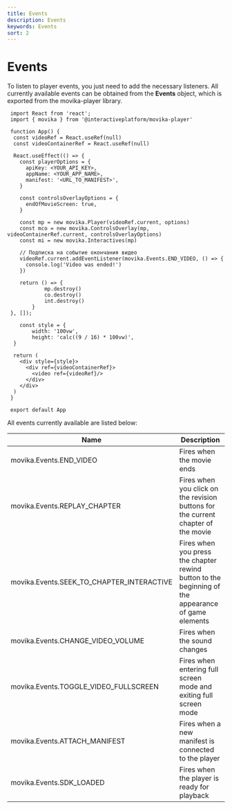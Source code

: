 ```yaml
---
title: Events
description: Events
keywords: Events
sort: 2
---
```


# Events

To listen to player events, you just need to add the necessary listeners. All currently available events can be obtained from the **Events** object, which is exported from the movika-player library.

```
 import React from 'react';
 import { movika } from '@interactiveplatform/movika-player'

 function App() {
  const videoRef = React.useRef(null)
  const videoContainerRef = React.useRef(null)

  React.useEffect(() => {
    const playerOptions = {
      apiKey: <YOUR_API_KEY>,
      appName: <YOUR_APP_NAME>,
      manifest: '<URL_TO_MANIFEST>',
    }

    const controlsOverlayOptions = {
      endOfMovieScreen: true,
    }

    const mp = new movika.Player(videoRef.current, options)
    const mco = new movika.ControlsOverlay(mp, videoContainerRef.current, controlsOverlayOptions)
    const mi = new movika.Interactives(mp)

    // Подписка на событие окончания видео
    videoRef.current.addEventListener(movika.Events.END_VIDEO, () => {
      console.log('Video was ended!')
    })

    return () => {
			mp.destroy()
			co.destroy()
			int.destroy()
		}
 }, []);

	const style = {
		width: '100vw',
		height: 'calc((9 / 16) * 100vw)',
  }

  return (
    <div style={style}>
      <div ref={videoContainerRef}>
        <video ref={videoRef}/>
      </div>
    </div>
  )
 }

 export default App
```

All events currently available are listed below:

| Name                                      | Description                                                                                        |
| ----------------------------------------- | -------------------------------------------------------------------------------------------------- |
| movika.Events.END_VIDEO                   | Fires when the movie ends                                                                          |
| movika.Events.REPLAY_CHAPTER              | Fires when you click on the revision buttons for the current chapter of the movie                  |
| movika.Events.SEEK_TO_CHAPTER_INTERACTIVE | Fires when you press the chapter rewind button to the beginning of the appearance of game elements |
| movika.Events.CHANGE_VIDEO_VOLUME         | Fires when the sound changes                                                                       |
| movika.Events.TOGGLE_VIDEO_FULLSCREEN     | Fires when entering full screen mode and exiting full screen mode                                  |
| movika.Events.ATTACH_MANIFEST             | Fires when a new manifest is connected to the player                                               |
| movika.Events.SDK_LOADED                  | Fires when the player is ready for playback                                                        |
